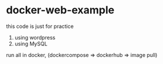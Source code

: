 # docker-web-example
this code is just for practice

1. using wordpress
2. using MySQL

run all in docker, (dockercompose => dockerhub => image pull)
